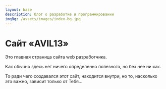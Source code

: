 ```yaml
---
layout: base
description: блог о разработке и программировании
imgBg: /assets/images/index-bg.jpg
---
```


# Сайт «AVIL13»

Это главная страница сайта web разработчика.

Как обычно здесь нет ничего определенно полезного, но без нее ни как.

То ради чего создавался этот сайт, находится внутри, но то, насколько это важно, зависит только от Тебя…
